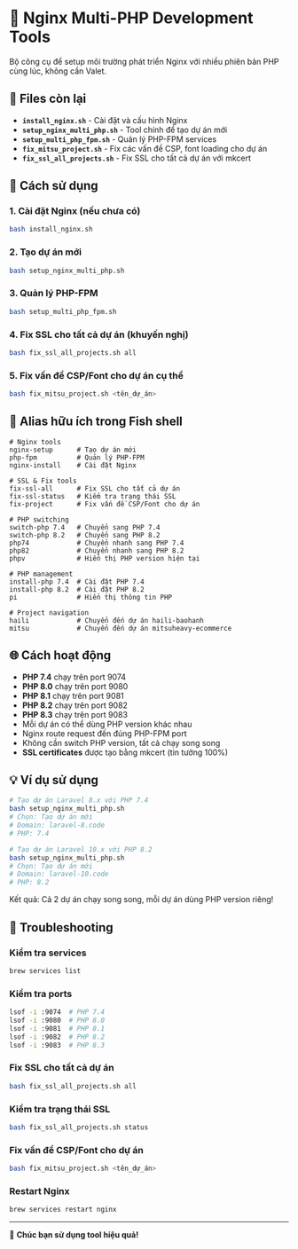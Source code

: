 # 🚀 Nginx Multi-PHP Development Tools

Bộ công cụ để setup môi trường phát triển Nginx với nhiều phiên bản PHP cùng lúc, không cần Valet.

## 📁 Files còn lại

- **`install_nginx.sh`** - Cài đặt và cấu hình Nginx
- **`setup_nginx_multi_php.sh`** - Tool chính để tạo dự án mới
- **`setup_multi_php_fpm.sh`** - Quản lý PHP-FPM services
- **`fix_mitsu_project.sh`** - Fix các vấn đề CSP, font loading cho dự án
- **`fix_ssl_all_projects.sh`** - Fix SSL cho tất cả dự án với mkcert

## 🚀 Cách sử dụng

### 1. Cài đặt Nginx (nếu chưa có)
```bash
bash install_nginx.sh
```

### 2. Tạo dự án mới
```bash
bash setup_nginx_multi_php.sh
```

### 3. Quản lý PHP-FPM
```bash
bash setup_multi_php_fpm.sh
```

### 4. Fix SSL cho tất cả dự án (khuyến nghị)
```bash
bash fix_ssl_all_projects.sh all
```

### 5. Fix vấn đề CSP/Font cho dự án cụ thể
```bash
bash fix_mitsu_project.sh <tên_dự_án>
```

## 🎯 Alias hữu ích trong Fish shell

```fish
# Nginx tools
nginx-setup      # Tạo dự án mới
php-fpm          # Quản lý PHP-FPM
nginx-install    # Cài đặt Nginx

# SSL & Fix tools
fix-ssl-all      # Fix SSL cho tất cả dự án
fix-ssl-status   # Kiểm tra trạng thái SSL
fix-project      # Fix vấn đề CSP/Font cho dự án

# PHP switching
switch-php 7.4   # Chuyển sang PHP 7.4
switch-php 8.2   # Chuyển sang PHP 8.2
php74            # Chuyển nhanh sang PHP 7.4
php82            # Chuyển nhanh sang PHP 8.2
phpv             # Hiển thị PHP version hiện tại

# PHP management
install-php 7.4  # Cài đặt PHP 7.4
install-php 8.2  # Cài đặt PHP 8.2
pi               # Hiển thị thông tin PHP

# Project navigation
haili            # Chuyển đến dự án haili-baohanh
mitsu            # Chuyển đến dự án mitsuheavy-ecommerce
```

## 🌐 Cách hoạt động

- **PHP 7.4** chạy trên port 9074
- **PHP 8.0** chạy trên port 9080
- **PHP 8.1** chạy trên port 9081
- **PHP 8.2** chạy trên port 9082
- **PHP 8.3** chạy trên port 9083
- Mỗi dự án có thể dùng PHP version khác nhau
- Nginx route request đến đúng PHP-FPM port
- Không cần switch PHP version, tất cả chạy song song
- **SSL certificates** được tạo bằng mkcert (tin tưởng 100%)

## 💡 Ví dụ sử dụng

```bash
# Tạo dự án Laravel 8.x với PHP 7.4
bash setup_nginx_multi_php.sh
# Chọn: Tạo dự án mới
# Domain: laravel-8.code
# PHP: 7.4

# Tạo dự án Laravel 10.x với PHP 8.2
bash setup_nginx_multi_php.sh
# Chọn: Tạo dự án mới
# Domain: laravel-10.code
# PHP: 8.2
```

Kết quả: Cả 2 dự án chạy song song, mỗi dự án dùng PHP version riêng!

## 🔧 Troubleshooting

### Kiểm tra services
```bash
brew services list
```

### Kiểm tra ports
```bash
lsof -i :9074  # PHP 7.4
lsof -i :9080  # PHP 8.0
lsof -i :9081  # PHP 8.1
lsof -i :9082  # PHP 8.2
lsof -i :9083  # PHP 8.3
```

### Fix SSL cho tất cả dự án
```bash
bash fix_ssl_all_projects.sh all
```

### Kiểm tra trạng thái SSL
```bash
bash fix_ssl_all_projects.sh status
```

### Fix vấn đề CSP/Font cho dự án
```bash
bash fix_mitsu_project.sh <tên_dự_án>
```

### Restart Nginx
```bash
brew services restart nginx
```

---

🎉 **Chúc bạn sử dụng tool hiệu quả!**
